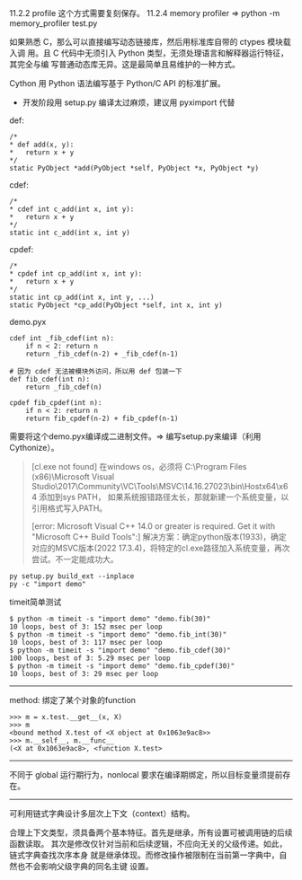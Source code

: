 11.2.2 profile 这个方式需要复刻保存。
11.2.4 memory profiler => python -m memory_profiler test.py

如果熟悉 C，那么可以直接编写动态链接库，然后用标准库自带的 ctypes 模块载入调
用。且 C 代码中无须引入 Python 类型，无须处理语言和解释器运行特征，其完全与编
写普通动态库无异。这是最简单且易维护的一种方式。

Cython 用 Python 语法编写基于 Python/C API 的标准扩展。
- 开发阶段用 setup.py 编译太过麻烦，建议用 pyximport 代替

def:
```
/*
* def add(x, y):
*   return x + y
*/
static PyObject *add(PyObject *self, PyObject *x, PyObject *y)
```

cdef:
```
/*
* cdef int c_add(int x, int y):
*   return x + y
*/
static int c_add(int x, int y)
```

cpdef:
```
/*
* cpdef int cp_add(int x, int y):
*   return x + y
*/
static int cp_add(int x, int y, ...)
static PyObject *cp_add(PyObject *self, int x, int y)
```

demo.pyx
```
cdef int _fib_cdef(int n):
    if n < 2: return n
    return _fib_cdef(n-2) + _fib_cdef(n-1)

# 因为 cdef 无法被模块外访问，所以用 def 包装一下
def fib_cdef(int n):
    return _fib_cdef(n)

cpdef fib_cpdef(int n):
    if n < 2: return n
    return fib_cpdef(n-2) + fib_cpdef(n-1)
```
需要将这个demo.pyx编译成二进制文件。=> 编写setup.py来编译（利用Cythonize）。
> [cl.exe not found]
> 在windows os，必须将 C:\Program Files (x86)\Microsoft Visual Studio\2017\Community\VC\Tools\MSVC\14.16.27023\bin\Hostx64\x64 添加到sys PATH，
> 如果系统报错路径太长，那就新建一个系统变量，以引用格式写入PATH。
> 
> [error: Microsoft Visual C++ 14.0 or greater is required. Get it with "Microsoft C++ Build Tools":]
> 解决方案：确定python版本(1933)，确定对应的MSVC版本(2022 17.3.4)，将特定的cl.exe路径加入系统变量，再次尝试。不一定能成功大。
```
py setup.py build_ext --inplace
py -c "import demo"
```

timeit简单测试
```
$ python -m timeit -s "import demo" "demo.fib(30)"
10 loops, best of 3: 152 msec per loop
$ python -m timeit -s "import demo" "demo.fib_int(30)"
10 loops, best of 3: 117 msec per loop
$ python -m timeit -s "import demo" "demo.fib_cdef(30)"
100 loops, best of 3: 5.29 msec per loop
$ python -m timeit -s "import demo" "demo.fib_cpdef(30)"
10 loops, best of 3: 29 msec per loop
```

---

method: 绑定了某个对象的function
```
>>> m = x.test.__get__(x, X)
>>> m
<bound method X.test of <X object at 0x1063e9ac8>>
>>> m.__self__, m.__func__
(<X at 0x1063e9ac8>, <function X.test>
```

---

不同于 global 运行期行为，nonlocal 要求在编译期绑定，所以目标变量须提前存在。

---

可利用链式字典设计多层次上下文（context）结构。

合理上下文类型，须具备两个基本特征。首先是继承，所有设置可被调用链的后续函数读取。
其次是修改仅针对当前和后续逻辑，不应向无关的父级传递。如此，链式字典查找次序本身
就是继承体现。而修改操作被限制在当前第一字典中，自然也不会影响父级字典的同名主键
设置。